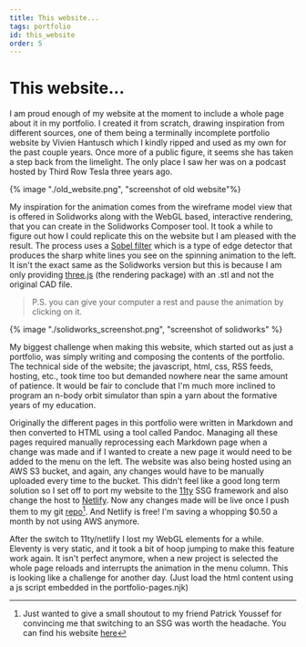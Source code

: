 ```yaml
---
title: This website...
tags: portfolio
id: this_website
order: 5
---
```


# This website...

I am proud enough of my website at the moment to include a whole page about it in my portfolio. I created it from scratch, drawing inspiration from different sources, one of them being a terminally incomplete portfolio website by Vivien Hantusch which I kindly ripped and used as my own for the past couple years. Once more of a public figure, it seems she has taken a step back from the limelight. The only place I saw her was on a podcast hosted by Third Row Tesla three years ago.

{% image "./old_website.png", "screenshot of old website"%}
<!-- My previous landing page, which was a near hard copy of Vivien's. It stayed like this for three years! -->

My inspiration for the animation comes from the wireframe model view that is offered in Solidworks along with the WebGL based, interactive rendering, that you can create in the Solidworks Composer tool. It took a while to figure out how I could replicate this on the website but I am pleased with the result. The process uses a [Sobel filter](https://en.wikipedia.org/wiki/Sobel_operator) which is a type of edge detector that produces the sharp white lines you see on the spinning animation to the left. It isn't the exact same as the Solidworks version but this is because I am only providing [three.js](https://threejs.org/) (the rendering package) with an .stl and not the original CAD file. 

>P.S. you can give your computer a rest and pause the animation by clicking on it.

{% image "./solidworks_screenshot.png", "screenshot of solidworks" %}
<!-- A screenshot of the solidworks wireframe view for reference. -->

My biggest challenge when making this website, which started out as just a portfolio, was simply writing and composing the contents of the portfolio. The technical side of the website; the javascript, html, css, RSS feeds, hosting, etc., took time too but demanded nowhere near the same amount of patience. It would be fair to conclude that I'm much more inclined to program an n-body orbit simulator than spin a yarn about the formative years of my education.

Originally the different pages in this portfolio were written in Markdown and then converted to HTML using a tool called Pandoc. Managing all these pages required manually reprocessing each Markdown page when a change was made and if I wanted to create a new page it would need to be added to the menu on the left. The website was also being hosted using an AWS S3 bucket, and again, any changes would have to be manually uploaded every time to the bucket. This didn't feel like a good long term solution so I set off to port my website to the [11ty](https://www.11ty.dev) SSG framework and also change the host to [Netlify](https://www.netlify.com/). Now any changes made will be live once I push them to my git [repo](https://github.com/sl0thower/felixslothower.com)[^patrick]. And Netlify is free! I'm saving a whopping $0.50 a month by not using AWS anymore.  

After the switch to 11ty/netlify I lost my WebGL elements for a while. Eleventy is very static, and it took a bit of hoop jumping to make this feature work again. It isn't perfect anymore, when a new project is selected the whole page reloads and interrupts the animation in the menu column. This is looking like a challenge for another day. (Just load the html content using a js script embedded in the portfolio-pages.njk)

[^patrick]:Just wanted to give a small shoutout to my friend Patrick Youssef for convincing me that switching to an SSG was worth the headache. You can find his website [here](https://www.patrickyoussef.com)